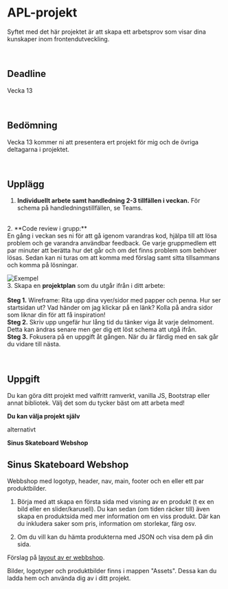 # APL-projekt
Syftet med det här projektet är att skapa ett arbetsprov som visar dina kunskaper inom frontendutveckling. 

<br>

## **Deadline**
Vecka 13

<br>

## **Bedömning**
Vecka 13 kommer ni att presentera ert projekt för mig och de övriga deltagarna i projektet. 

<br>

## Upplägg
1. **Individuellt arbete samt handledning 2-3 tillfällen i veckan.** För schema på handledningstillfällen, se Teams. 
<br>
2. **Code review i grupp:**<br>
En gång i veckan ses ni för att gå igenom varandras kod, hjälpa till att lösa problem och 
ge varandra användbar feedback. Ge varje gruppmedlem ett par minuter att berätta hur det går och om det finns problem som behöver lösas. Sedan kan ni turas om att komma med förslag samt sitta tillsammans och komma på lösningar. 


<br>

![Exempel](https://dpbnri2zg3lc2.cloudfront.net/en/wp-content/uploads/old-blog-uploads/low-fid-wireframe.png)
<br>
3. Skapa en **projektplan** som du utgår ifrån i ditt arbete: <br>
<br>
**Steg 1.** Wireframe: Rita upp dina vyer/sidor med papper och penna. Hur ser startsidan ut? Vad händer om jag klickar på en länk? Kolla på andra sidor som liknar din för att få inspiration! <br>
**Steg 2.** Skriv upp ungefär hur lång tid du tänker viga åt varje delmoment. Detta kan ändras senare men ger dig ett löst schema att utgå ifrån. <br>
**Steg 3.** Fokusera på en uppgift åt gången. När du är färdig med en sak går du vidare till nästa. 

<br>

## **Uppgift**
Du kan göra ditt projekt med valfritt ramverkt, vanilla JS, Bootstrap eller annat bibliotek. Välj det som du tycker bäst om att arbeta med!

**Du kan välja projekt själv**

alternativt

**Sinus Skateboard Webshop**


## Sinus Skateboard Webshop
Webbshop med logotyp, header, nav, main, footer och en eller ett par produktbilder.
<br>
1. Börja med att skapa en första sida med visning av en produkt (t ex en bild eller en slider/karusell). Du kan sedan (om tiden räcker till) även skapa en produktsida med mer information om en viss produkt. Där kan du inkludera saker som pris, information om storlekar, färg osv. 

2. Om du vill kan du hämta produkterna med JSON och visa dem på din sida. 

Förslag på [layout av er webbshop](https://www.figma.com/file/gaGH2UTxzziexM3Bc49GA5/SINUS-Skate-Webshop?node-id=0%3A1&t=iV6UdYndwFCCms0P-0).

Bilder, logotyper och produktbilder finns i mappen "Assets". Dessa kan du ladda hem och använda dig av i ditt projekt. 

<br>
